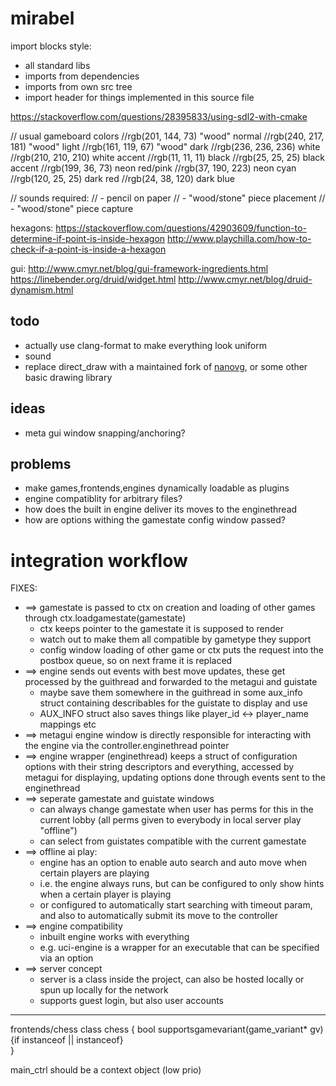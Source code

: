 # mirabel

import blocks style:
* all standard libs
* imports from dependencies
* imports from own src tree
* import header for things implemented in this source file

https://stackoverflow.com/questions/28395833/using-sdl2-with-cmake

// usual gameboard colors
//rgb(201, 144, 73) "wood" normal
//rgb(240, 217, 181) "wood" light
//rgb(161, 119, 67) "wood" dark
//rgb(236, 236, 236) white
//rgb(210, 210, 210) white accent
//rgb(11, 11, 11) black
//rgb(25, 25, 25) black accent
//rgb(199, 36, 73) neon red/pink
//rgb(37, 190, 223) neon cyan
//rgb(120, 25, 25) dark red
//rgb(24, 38, 120) dark blue

// sounds required:
// - pencil on paper
// - "wood/stone" piece placement
// - "wood/stone" piece capture

hexagons:
https://stackoverflow.com/questions/42903609/function-to-determine-if-point-is-inside-hexagon
http://www.playchilla.com/how-to-check-if-a-point-is-inside-a-hexagon

gui:
http://www.cmyr.net/blog/gui-framework-ingredients.html
https://linebender.org/druid/widget.html
http://www.cmyr.net/blog/druid-dynamism.html

## todo
* actually use clang-format to make everything look uniform
* sound
* replace direct_draw with a maintained fork of [nanovg](https://github.com/inniyah/nanovg), or some other basic drawing library

## ideas
* meta gui window snapping/anchoring?

## problems
* make games,frontends,engines dynamically loadable as plugins
* engine compatiblity for arbitrary files?
* how does the built in engine deliver its moves to the enginethread
* how are options withing the gamestate config window passed?

# integration workflow

FIXES:
* ==> gamestate is passed to ctx on creation and loading of other games through ctx.loadgamestate(gamestate)
  * ctx keeps pointer to the gamestate it is supposed to render
  * watch out to make them all compatible by gametype they support
  * config window loading of other game or ctx puts the request into the postbox queue, so on next frame it is replaced
* ==> engine sends out events with best move updates, these get processed by the guithread and forwarded to the metagui and guistate
  * maybe save them somewhere in the guithread in some aux_info struct containing describables for the guistate to display and use
  * AUX_INFO struct also saves things like player_id <-> player_name mappings etc
* ==> metagui engine window is directly responsible for interacting with the engine via the controller.enginethread pointer
* ==> engine wrapper (enginethread) keeps a struct of configuration options with their string descriptors and everything, accessed by metagui for displaying, updating options done through events sent to the enginethread
* ==> seperate gamestate and guistate windows
  * can always change gamestate when user has perms for this in the current lobby (all perms given to everybody in local server play "offline")
  * can select from guistates compatible with the current gamestate
* ==> offline ai play:
  * engine has an option to enable auto search and auto move when certain players are playing
  * i.e. the engine always runs, but can be configured to only show hints when a certain player is playing
  * or configured to automatically start searching with timeout param, and also to automatically submit its move to the controller
* ==> engine compatibility
  * inbuilt engine works with everything
  * e.g. uci-engine is a wrapper for an executable that can be specified via an option
* ==> server concept
  * server is a class inside the project, can also be hosted locally or spun up locally for the network
  * supports guest login, but also user accounts

---

frontends/chess
class chess  {
    bool supportsgamevariant(game_variant* gv) {if instanceof<chessstandard> || instanceof<chess960variant>}  
}

main_ctrl should be a context object (low prio)
